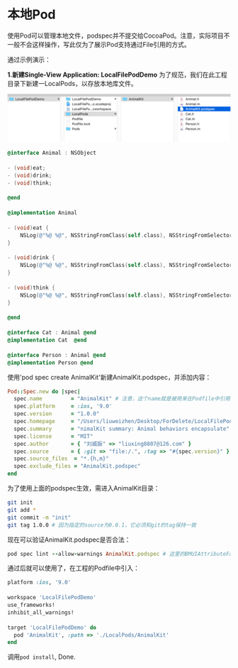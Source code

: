 # 本地Pod

使用Pod可以管理本地文件，podspec并不提交给CocoaPod。注意，实际项目不一般不会这样操作，写此仅为了展示Pod支持通过File引用的方式。

通过示例演示：
[](./demos/LocalFilePodDemo)

**1.新建Single-View Application: LocalFilePodDemo** 
为了规范，我们在此工程目录下新建一LocalPods，以存放本地库文件。

![image](./images/1.png) 


```Objective-C
@interface Animal : NSObject

- (void)eat;
- (void)drink;
- (void)think;

@end

@implementation Animal

- (void)eat {
    NSLog(@"%@ %@", NSStringFromClass(self.class), NSStringFromSelector(_cmd));
}

- (void)drink {
    NSLog(@"%@ %@", NSStringFromClass(self.class), NSStringFromSelector(_cmd));
}

- (void)think {
    NSLog(@"%@ %@", NSStringFromClass(self.class), NSStringFromSelector(_cmd));
}

@end

@interface Cat : Animal @end
@implementation Cat  @end

@interface Person : Animal @end
@implementation Person @end

```

使用'pod spec create AnimalKit'新建AnimalKit.podspec，并添加内容：

```Ruby
Pod::Spec.new do |spec|
  spec.name         = "AnimalKit" # 注意，这个name就是被用来在Podfile中引用的名字：pod 'AnimalKit', :path => '/Users/.../AnimalKit'
  spec.platform     = :ios, '9.0'
  spec.version      = "1.0.0"
  spec.homepage 	= "/Users/liuweizhen/Desktop/ForDelete/LocalFilePodDemo/LocalPods/AnimalKit"
  spec.summary      = "nimalKit summary: Animal behaviors encapsulate"
  spec.license      = "MIT"
  spec.author       = { "刘威振" => "liuxing8807@126.com" }
  spec.source       = { :git => "file:/.", :tag => "#{spec.version}" }
  spec.source_files  = "*.{h,m}"
  spec.exclude_files = "AnimalKit.podspec"
end
```

为了使用上面的podspec生效，需进入AnimalKit目录：
```Bash
git init
git add *
git commit -m "init"
git tag 1.0.0 # 因为指定的source为0.0.1，它必须和git的tag保持一致
```

现在可以验证AnimalKit.podspec是否合法：

```Ruby
pod spec lint --allow-warnings AnimalKit.podspec # 这里的BMUIAttributeFactory.podspec可以省略
```

通过后就可以使用了，在工程的Podfile中引入：

```Ruby
platform :ios, '9.0'

workspace 'LocalFilePodDemo'
use_frameworks!
inhibit_all_warnings!

target 'LocalFilePodDemo' do  
  pod 'AnimalKit', :path => './LocalPods/AnimalKit'
end
```

调用`pod install`, Done.	
